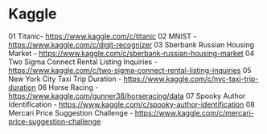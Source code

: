 # Kaggle

01 Titanic- https://www.kaggle.com/c/titanic
02 MNIST - https://www.kaggle.com/c/digit-recognizer
03 Sberbank Russian Housing Market - https://www.kaggle.com/c/sberbank-russian-housing-market
04 Two Sigma Connect Rental Listing Inquiries - https://www.kaggle.com/c/two-sigma-connect-rental-listing-inquiries
05 New York City Taxi Trip Duration - https://www.kaggle.com/c/nyc-taxi-trip-duration
06 Horse Racing - https://www.kaggle.com/gunner38/horseracing/data
07 Spooky Author Identification - https://www.kaggle.com/c/spooky-author-identification
08 Mercari Price Suggestion Challenge - https://www.kaggle.com/c/mercari-price-suggestion-challenge
